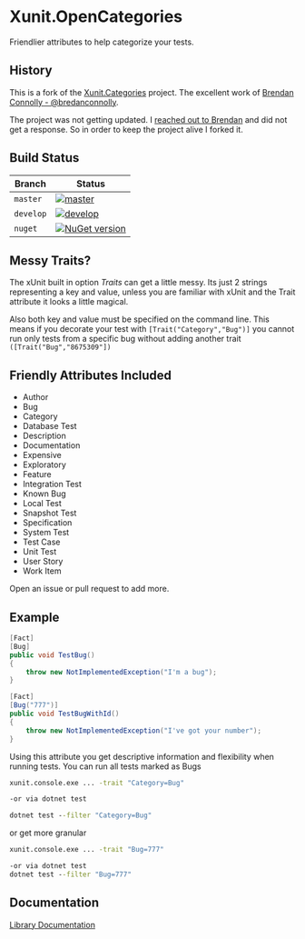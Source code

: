 # Xunit.OpenCategories
Friendlier attributes to help categorize your tests.

## History

This is a fork of the [Xunit.Categories](https://github.com/brendanconnolly/Xunit.Categories) project. The
excellent work of [Brendan Connolly - @bredanconnolly](https://github.com/brendanconnolly).

The project was not getting updated. I [reached out to Brendan](https://github.com/brendanconnolly/Xunit.Categories/issues/34)
and did not get a response. So in order to keep the project alive I forked it.

## Build Status

| Branch    | Status                                                                                                                                                                                                            |
|-----------|-------------------------------------------------------------------------------------------------------------------------------------------------------------------------------------------------------------------|
| `master`  | [![master](https://github.com/baynezy/Xunit.OpenCategories/actions/workflows/branch-master.yml/badge.svg?branch=master)](https://github.com/baynezy/Xunit.OpenCategories/actions/workflows/branch-master.yml)     |
| `develop` | [![develop](https://github.com/baynezy/Xunit.OpenCategories/actions/workflows/branch-develop.yml/badge.svg?branch=develop)](https://github.com/baynezy/Xunit.OpenCategories/actions/workflows/branch-develop.yml) |
| `nuget`   | [![NuGet version](https://badge.fury.io/nu/Xunit.OpenCategories.svg)](http://badge.fury.io/nu/Xunit.OpenCategories)                                                                                               |

## Messy Traits?
The xUnit built in option *Traits* can get a little messy. Its just 2 strings representing a key and value, unless you are familiar with xUnit and the Trait attribute it looks a little magical.

Also both key and value must be specified on the command line. This means if you decorate your test with 
`[Trait("Category","Bug")]` you cannot run only tests from a specific bug  without adding another trait `([Trait("Bug","8675309"])`

## Friendly Attributes Included
- Author
- Bug
- Category
- Database Test
- Description
- Documentation
- Expensive
- Exploratory
- Feature
- Integration Test
- Known Bug
- Local Test
- Snapshot Test
- Specification
- System Test
- Test Case
- Unit Test
- User Story
- Work Item

Open an issue or pull request to add more.


## Example

``` csharp
[Fact]
[Bug]
public void TestBug()
{
    throw new NotImplementedException("I'm a bug");
}

[Fact]
[Bug("777")]
public void TestBugWithId()
{
    throw new NotImplementedException("I've got your number");
}

```

Using this attribute you get descriptive information and flexibility when running tests. 
You can run all tests marked as Bugs

``` bat
xunit.console.exe ... -trait "Category=Bug"

-or via dotnet test

dotnet test --filter "Category=Bug" 

```

or get more granular
``` bat
xunit.console.exe ... -trait "Bug=777"

-or via dotnet test
dotnet test --filter "Bug=777" 
```

## Documentation

[Library Documentation](https://baynezy.github.io/Xunit.OpenCategories/)